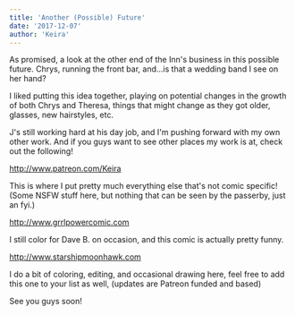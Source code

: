 ```yaml
---
title: 'Another (Possible) Future'
date: '2017-12-07'
author: 'Keira'
---
```


<p>As promised, a look at the other end of the Inn's business in this possible future. Chrys, running the front bar, and...is that a wedding band I see on her hand?</p><p>I liked putting this idea together, playing on potential changes in the growth of both Chrys and Theresa, things that might change as they got older, glasses, new hairstyles, etc.</p><p>J's still working hard at his day job, and I'm pushing forward with my own other work. And if you guys want to see other places my work is at, check out the following!</p><p><a href="http://www.patreon.com/Keira">http://www.patreon.com/Keira</a></p><p>This is where I put pretty much everything else that's not comic specific! (Some NSFW stuff here, but nothing that can be seen by the passerby, just an fyi.)</p><p><a href="http://www.grrlpowercomic.com">http://www.grrlpowercomic.com</a></p><p>I still color for Dave B. on occasion, and this comic is actually pretty funny.</p><p><a href="http://www.starshipmoonhawk.com">http://www.starshipmoonhawk.com</a></p><p>I do a bit of coloring, editing, and occasional drawing here, feel free to add this one to your list as well, (updates are Patreon funded and based)</p><p>See you guys soon!</p>

